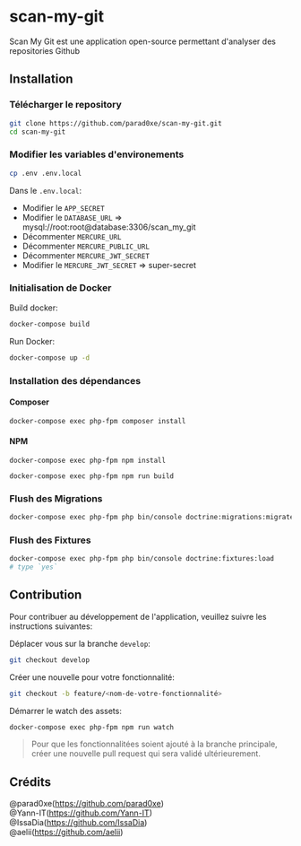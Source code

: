 # scan-my-git

Scan My Git est une application open-source permettant d'analyser des repositories Github

## Installation

### Télécharger le repository

```bash
git clone https://github.com/parad0xe/scan-my-git.git
cd scan-my-git
```

### Modifier les variables d'environements

```bash
cp .env .env.local
```

Dans le `.env.local`:

* Modifier le `APP_SECRET`
* Modifier le `DATABASE_URL` => mysql://root:root@database:3306/scan_my_git
* Décommenter `MERCURE_URL`
* Décommenter `MERCURE_PUBLIC_URL`
* Décommenter `MERCURE_JWT_SECRET`
* Modifier le `MERCURE_JWT_SECRET` => super-secret

### Initialisation de Docker

Build docker:

```bash
docker-compose build
```

Run Docker:

```bash
docker-compose up -d
```

### Installation des dépendances

#### Composer

```bash
docker-compose exec php-fpm composer install
```

#### NPM

```npm
docker-compose exec php-fpm npm install
```

```npm
docker-compose exec php-fpm npm run build
```

### Flush des Migrations

```bash
docker-compose exec php-fpm php bin/console doctrine:migrations:migrate
```

### Flush des Fixtures

```bash
docker-compose exec php-fpm php bin/console doctrine:fixtures:load
# type `yes`
```

## Contribution

Pour contribuer au développement de l'application, veuillez suivre les instructions suivantes:

Déplacer vous sur la branche `develop`:

```bash
git checkout develop
```

Créer une nouvelle pour votre fonctionnalité:

```bash
git checkout -b feature/<nom-de-votre-fonctionnalité>
```

Démarrer le watch des assets:

```bash
docker-compose exec php-fpm npm run watch
```

> Pour que les fonctionnalitées soient ajouté à la branche principale, créer une nouvelle pull request 
qui sera validé ultérieurement.

## Crédits

@parad0xe(https://github.com/parad0xe) \
@Yann-IT(https://github.com/Yann-IT) \
@IssaDia(https://github.com/IssaDia) \
@aelii(https://github.com/aelii)
